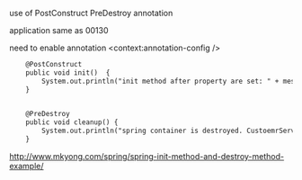
use of  PostConstruct PreDestroy annotation

application same as 00130

need to enable annotation
<context:annotation-config />


```	xml
	@PostConstruct
	public void init()  {
		System.out.println("init method after property are set: " + message );
	}
	

	@PreDestroy
	public void cleanup() {
		System.out.println("spring container is destroyed. CustoemrService clean up.");
	}
```


http://www.mkyong.com/spring/spring-init-method-and-destroy-method-example/

